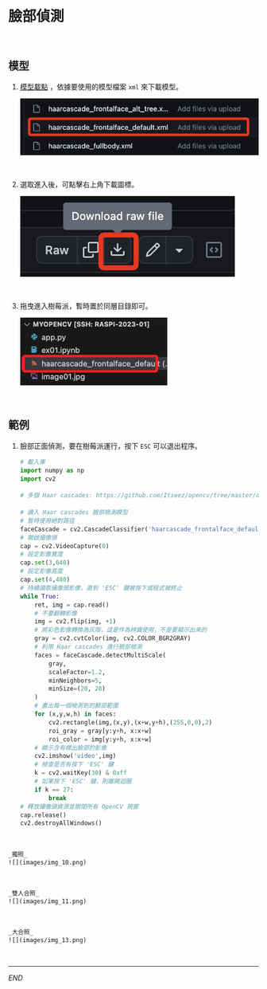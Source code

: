# 臉部偵測

<br>

## 模型

1. [模型載點](https://github.com/anaustinbeing/haar-cascade-files/tree/master) ，依據要使用的模型檔案 `xml` 來下載模型。

    ![](images/img_07.png)

<br>

2. 選取進入後，可點擊右上角下載圖標。

    ![](images/img_08.png)

<br>

3. 拖曳進入樹莓派，暫時置於同層目錄即可。

    ![](images/img_09.png)

<br>

## 範例

1. 臉部正面偵測，要在樹莓派運行，按下 `ESC` 可以退出程序。

    ```python
    # 載入庫
    import numpy as np
    import cv2
    
    # 多個 Haar cascades: https://github.com/Itseez/opencv/tree/master/data/haarcascades
    
    # 讀入 Haar cascades 臉部檢測模型
    # 暫時使用絕對路徑
    faceCascade = cv2.CascadeClassifier('haarcascade_frontalface_default.xml')
    # 開啟攝像頭
    cap = cv2.VideoCapture(0)
    # 設定影像寬度
    cap.set(3,640) 
    # 設定影像高度
    cap.set(4,480) 
    # 持續讀取攝像頭影像，直到 'ESC' 鍵被按下或程式被終止
    while True:
        ret, img = cap.read()
        # 不要翻轉影像
        img = cv2.flip(img, +1)
        # 將彩色影像轉換為灰階，這是作為辨識使用，不是要顯示出來的
        gray = cv2.cvtColor(img, cv2.COLOR_BGR2GRAY)
        # 利用 Haar cascades 進行臉部檢測
        faces = faceCascade.detectMultiScale(
            gray,
            scaleFactor=1.2,
            minNeighbors=5,     
            minSize=(20, 20)
        )
        # 畫出每一個檢測到的臉部範圍
        for (x,y,w,h) in faces:
            cv2.rectangle(img,(x,y),(x+w,y+h),(255,0,0),2)
            roi_gray = gray[y:y+h, x:x+w]
            roi_color = img[y:y+h, x:x+w]
        # 顯示含有標出臉部的影像
        cv2.imshow('video',img)
        # 檢查是否有按下 'ESC' 鍵
        k = cv2.waitKey(30) & 0xff
        # 如果按下 'ESC' 鍵，則離開迴圈
        if k == 27: 
            break
    # 釋放攝像頭資源並關閉所有 OpenCV 視窗
    cap.release()
    cv2.destroyAllWindows()
    ```

<br>

    _獨照_
    ![](images/img_10.png)

<br>

    _雙人合照_
    ![](images/img_11.png)

<br>

    _大合照_
    ![](images/img_13.png)


<br>

---

_END_


